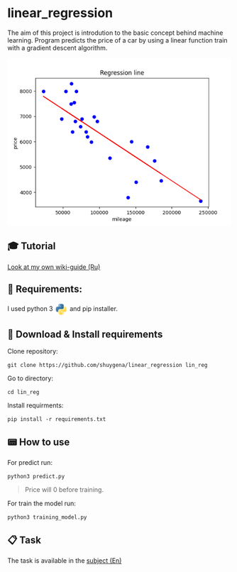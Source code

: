 # linear_regression

The aim of this project is introdution to the basic concept behind machine learning.
Program predicts the price of a car by using a linear function train with a gradient descent algorithm.

![](https://github.com/shuygena/linear_regression/blob/main/result.png)


## :mortar_board: Tutorial
[Look at my own wiki-guide (Ru)](https://github.com/shuygena/linear_regression/wiki)

## :toolbox: Requirements:

I used python 3 <img align='center' src='https://github.com/devicons/devicon/blob/master/icons/python/python-original.svg' width='30' height='30'> and pip installer.    

## :link: Download & Install requirements
Clone repository:
```
git clone https://github.com/shuygena/linear_regression lin_reg
```
Go to directory:
```
cd lin_reg
```
Install requirments:  
```
pip install -r requirements.txt  
```

## :pager: How to use
For predict run:
```
python3 predict.py
```  
> Price will 0 before training.

For train the model run:
```
python3 training_model.py
```  
## :clipboard: Task 
The task is available in the [subject (En)](https://github.com/shuygena/linear_regression/blob/main/en.subject.pdf)

